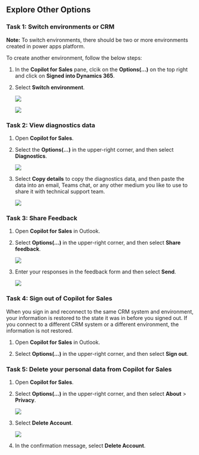 ## Explore Other Options

### Task 1: Switch environments or CRM

**Note:** To switch environments, there should be two or more environments created in power apps platform.

To create another environment, follow the below steps:


1. In the **Copilot for Sales** pane, clcik on the **Options(...)** on the top right and click on **Signed into Dynamics 365**.

1. Select **Switch environment**.

    ![](/media/dy5.png)

    ![](/media/dy6.png)

### Task 2: View diagnostics data

1.	Open **Copilot for Sales**.

1.	Select the **Options(...)** in the upper-right corner, and then select **Diagnostics**.

    ![](/media/dy7.png)

1.	Select **Copy details** to copy the diagnostics data, and then paste the data into an email, Teams chat, or any other medium you like to use to share it with technical support team.

    ![](/media/dy8.png)

### Task 3: Share Feedback

1.	Open **Copilot for Sales** in Outlook.

2.	Select **Options(...)** in the upper-right corner, and then select **Share feedback**.

    ![](/media/dy9.png)

4.	Enter your responses in the feedback form and then select **Send**.

    ![](/media/dy10.png)

### Task 4: Sign out of Copilot for Sales

When you sign in and reconnect to the same CRM system and environment, your information is restored to the state it was in before you signed out. If you connect to a different CRM system or a different environment, the information is not restored.

1.	Open **Copilot for Sales** in Outlook.

2.	Select **Options(...)** in the upper-right corner, and then select **Sign out**.

### Task 5: Delete your personal data from Copilot for Sales

1.	Open **Copilot for Sales**.

1.	Select **Options(...)** in the upper-right corner, and then select **About** > **Privacy**.

    ![](/media/dy11.png)

1.	Select **Delete Account**.

     ![](/media/dy12.png)

1.	In the confirmation message, select **Delete Account**.
